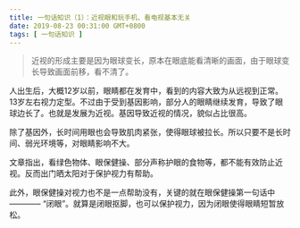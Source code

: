 ```yaml
---
title: 一句话知识（1）：近视眼和玩手机、看电视基本无关
date: 2019-08-23 00:31:00 GMT+0800
tags: [ 一句话知识 ]
---
```


> 近视的形成主要是因为眼球变长，原本在眼底能看清晰的画面，由于眼球变长导致画面前移，看不清了。

人出生后，大概12岁以前，眼睛都在发育中，看到的内容大致为从远视到正常。13岁左右视力定型。不过由于受到基因影响，部分人的眼睛继续发育，导致了眼球边长了。也就是发展为近视。基因导致近视的情况，貌似占比很高。

除了基因外，长时间用眼也会导致肌肉紧张，使得眼球被拉长。所以只要不是长时间、弱光环境等，对眼睛影响不大。

文章指出，看绿色物体、眼保健操、部分声称护眼的食物等，都不能有效防止近视。反而出门晒太阳对于保护视力有帮助。

此外，眼保健操对视力也不是一点帮助没有，关键的就在眼保健操第一句话中 ———— “闭眼”。就算是闭眼抠脚，也可以保护视力，因为闭眼使得眼睛短暂放松。

<!-- truncate -->
